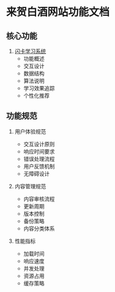 # 来贺白酒网站功能文档

## 核心功能

1. [闪卡学习系统](./flashcards_design.md)
   - 功能概述
   - 交互设计
   - 数据结构
   - 算法说明
   - 学习效果追踪
   - 个性化推荐

## 功能规范

1. 用户体验规范
   - 交互设计原则
   - 响应时间要求
   - 错误处理流程
   - 用户反馈机制
   - 无障碍设计

2. 内容管理规范
   - 内容审核流程
   - 更新周期
   - 版本控制
   - 备份策略
   - 内容分类体系

3. 性能指标
   - 加载时间
   - 响应速度
   - 并发处理
   - 资源占用
   - 缓存策略 
